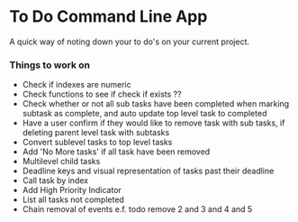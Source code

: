 # To Do Command Line App

A quick way of noting down your to do's on your current project.

### Things to work on
- Check if indexes are numeric
- Check functions to see if check if exists ??
- Check whether or not all sub tasks have been completed when marking subtask as complete, and auto update top level task to completed
- Have a user confirm if they would like to remove task with sub tasks, if deleting parent level task with subtasks
- Convert sublevel tasks to top level tasks
- Add 'No More tasks' if all task have been removed
- Multilevel child tasks
- Deadline keys and visual representation of tasks past their deadline
- Call task by index
- Add High Priority Indicator
- List all tasks not completed
- Chain removal of events e.f. todo remove 2 and 3 and 4 and 5

